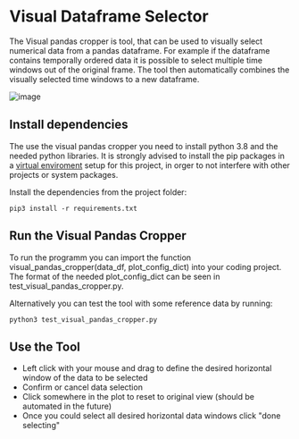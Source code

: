 # Visual Dataframe Selector

The Visual pandas cropper is tool, that can be used to visually select numerical data from a pandas dataframe. For example if the dataframe contains temporally ordered data it is possible to select multiple time windows out of the original frame. The tool then automatically combines the visually selected time windows to a new dataframe. 

![image](https://user-images.githubusercontent.com/18735094/116285521-7a101100-a78e-11eb-99fa-97dd5074690d.png)


## Install dependencies

The use the visual pandas cropper you need to install python 3.8 and the needed python libraries. It is strongly advised to install the pip packages in a [virtual enviroment](https://docs.python.org/3/tutorial/venv.html) setup for this project, in orger to not interfere with other projects or system packages.

Install the dependencies from the project folder:

```
pip3 install -r requirements.txt
```

## Run the Visual Pandas Cropper

To run the programm you can import the function visual_pandas_cropper(data_df, plot_config_dict) into your coding project. The format of the needed plot_config_dict can be seen in test_visual_pandas_cropper.py.

Alternatively you can test the tool with some reference data by running:


```
python3 test_visual_pandas_cropper.py
```

## Use the Tool
- Left click with your mouse and drag to define the desired horizontal window of the data to be selected
- Confirm or cancel data selection
- Click somewhere in the plot to reset to original view (should be automated in the future)
- Once you could select all desired horizontal data windows click "done selecting"
